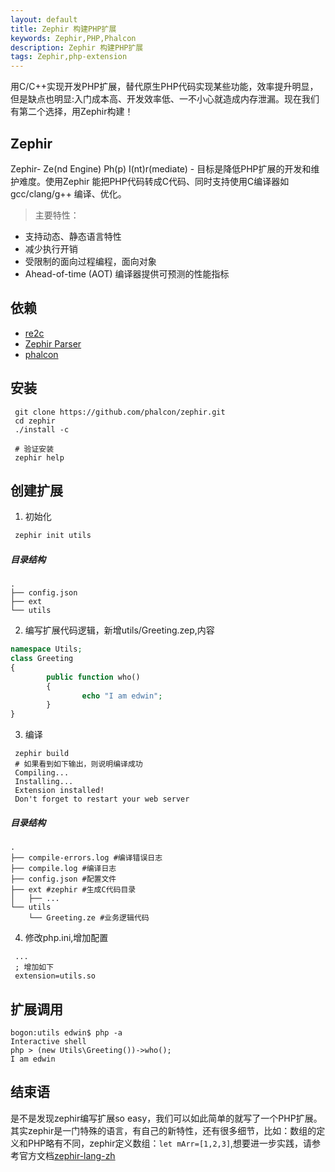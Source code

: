```yaml
---
layout: default
title: Zephir 构建PHP扩展
keywords: Zephir,PHP,Phalcon
description: Zephir 构建PHP扩展 
tags: Zephir,php-extension
---
```


用C/C++实现开发PHP扩展，替代原生PHP代码实现某些功能，效率提升明显，但是缺点也明显:入门成本高、开发效率低、一不小心就造成内存泄漏。现在我们有第二个选择，用Zephir构建！

## Zephir
Zephir- Ze(nd Engine) Ph(p) I(nt)r(mediate) - 目标是降低PHP扩展的开发和维护难度。使用Zephir 能把PHP代码转成C代码、同时支持使用C编译器如gcc/clang/g++ 编译、优化。
 >主要特性：
  - 支持动态、静态语言特性
  - 减少执行开销
  - 受限制的面向过程编程，面向对象
  - Ahead-of-time (AOT) 编译器提供可预测的性能指标

## 依赖
  - [re2c](http://re2c.org/)
  - [Zephir Parser](https://github.com/phalcon/php-zephir-parser)
  - [phalcon](https://github.com/phalcon/cphalcon)
  
## 安装

```
 git clone https://github.com/phalcon/zephir.git
 cd zephir
 ./install -c

 # 验证安装
 zephir help
```
## 创建扩展

1. 初始化
```bash
 zephir init utils
```
##### 目录结构
```
.
├── config.json
├── ext
└── utils
```

2. 编写扩展代码逻辑，新增utils/Greeting.zep,内容
```PHP
namespace Utils;
class Greeting
{
        public function who()
        {
                echo "I am edwin";
        }
}
```
3. 编译
```
 zephir build
 # 如果看到如下输出，则说明编译成功
 Compiling...
 Installing...
 Extension installed!
 Don't forget to restart your web server
```
##### 目录结构
```
.
├── compile-errors.log #编译错误日志
├── compile.log #编译日志
├── config.json #配置文件
├── ext #zephir #生成C代码目录
│   ├── ...
└── utils 
    └── Greeting.ze #业务逻辑代码
```
4. 修改php.ini,增加配置
```
 ...
 ; 增加如下
 extension=utils.so
```

## 扩展调用
```
bogon:utils edwin$ php -a
Interactive shell
php > (new Utils\Greeting())->who();
I am edwin
```

## 结束语
是不是发现zephir编写扩展so easy，我们可以如此简单的就写了一个PHP扩展。其实zephir是一门特殊的语言，有自己的新特性，还有很多细节，比如：数组的定义和PHP略有不同，zephir定义数组：`let mArr=[1,2,3]`,想要进一步实践，请参考官方文档[zephir-lang-zh](https://github.com/phalcon/zephir-docs/tree/master/zh)
